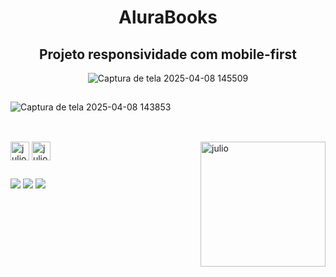 <h1 align="center"> AluraBooks </h1>
<h2 align="center">Projeto responsividade com mobile-first</h2>

<div align="center">
  
![Captura de tela 2025-04-08 145509](https://github.com/user-attachments/assets/b78bef33-4e7e-4609-ad9b-942160f5864e) 

</div>

##

![Captura de tela 2025-04-08 143853](https://github.com/user-attachments/assets/4a96c5aa-dc69-4c5e-9e57-165fc9e0a814)

##

<div style="display: inline_block"><br>
  <img align="center" alt="julio-HTML" height="30" width"40" src="https://cdn.jsdelivr.net/gh/devicons/devicon@latest/icons/html5/html5-original.svg" />
  <img align="center" alt="julio-CSS" height="30" width"40" src="https://cdn.jsdelivr.net/gh/devicons/devicon@latest/icons/css3/css3-original.svg" />
  <img align="right" alt="julio" height="200" width"150" src= "https://cdn.discordapp.com/attachments/1153878811511885955/1359243356735144048/eu_ia_kk.png?ex=67f6c585&is=67f57405&hm=2ded938ca210ea7c99e5fbc0bc6ffdcc38edbe56943e39a07907bb7084a24de1&" />
</div>

## 

<div>
  <a href="mailto:armandotks70@gmail.com" target="_blank"><img src="https://img.shields.io/badge/Gmail-D14836?style=for-the-badge&logo=gmail&logoColor=white" /></a>
   <a href="https://www.instagram.com/julio_.armando/" target="_blank"><img src="https://img.shields.io/badge/Instagram-E4405F?style=for-the-badge&logo=instagram&logoColor=white" /></a>
   <a href="https://www.linkedin.com/in/j%C3%BAlio-armando-a921b8261/" target="_blank"><img src="https://img.shields.io/badge/LinkedIn-0077B5?style=for-the-badge&logo=linkedin&logoColor=white" /></a>
 
</div>
